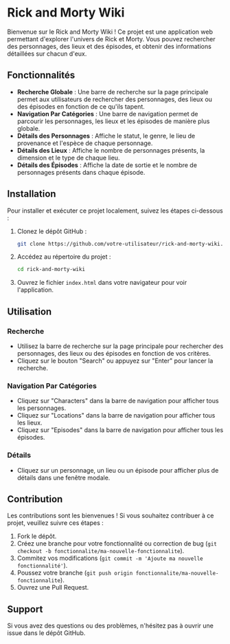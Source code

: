 # Rick and Morty Wiki

Bienvenue sur le Rick and Morty Wiki ! Ce projet est une application web permettant d'explorer l'univers de Rick et Morty. Vous pouvez rechercher des personnages, des lieux et des épisodes, et obtenir des informations détaillées sur chacun d'eux.

## Fonctionnalités

- **Recherche Globale** : Une barre de recherche sur la page principale permet aux utilisateurs de rechercher des personnages, des lieux ou des épisodes en fonction de ce qu'ils tapent.
- **Navigation Par Catégories** : Une barre de navigation permet de parcourir les personnages, les lieux et les épisodes de manière plus globale.
- **Détails des Personnages** : Affiche le statut, le genre, le lieu de provenance et l'espèce de chaque personnage.
- **Détails des Lieux** : Affiche le nombre de personnages présents, la dimension et le type de chaque lieu.
- **Détails des Épisodes** : Affiche la date de sortie et le nombre de personnages présents dans chaque épisode.

## Installation

Pour installer et exécuter ce projet localement, suivez les étapes ci-dessous :

1. Clonez le dépôt GitHub :
    ```bash
    git clone https://github.com/votre-utilisateur/rick-and-morty-wiki.git
    ```

2. Accédez au répertoire du projet :
    ```bash
    cd rick-and-morty-wiki
    ```

3. Ouvrez le fichier `index.html` dans votre navigateur pour voir l'application.

## Utilisation

### Recherche

- Utilisez la barre de recherche sur la page principale pour rechercher des personnages, des lieux ou des épisodes en fonction de vos critères.
- Cliquez sur le bouton "Search" ou appuyez sur "Enter" pour lancer la recherche.

### Navigation Par Catégories

- Cliquez sur "Characters" dans la barre de navigation pour afficher tous les personnages.
- Cliquez sur "Locations" dans la barre de navigation pour afficher tous les lieux.
- Cliquez sur "Episodes" dans la barre de navigation pour afficher tous les épisodes.

### Détails

- Cliquez sur un personnage, un lieu ou un épisode pour afficher plus de détails dans une fenêtre modale.

## Contribution

Les contributions sont les bienvenues ! Si vous souhaitez contribuer à ce projet, veuillez suivre ces étapes :

1. Fork le dépôt.
2. Créez une branche pour votre fonctionnalité ou correction de bug (`git checkout -b fonctionnalite/ma-nouvelle-fonctionnalite`).
3. Commitez vos modifications (`git commit -m 'Ajoute ma nouvelle fonctionnalité'`).
4. Poussez votre branche (`git push origin fonctionnalite/ma-nouvelle-fonctionnalite`).
5. Ouvrez une Pull Request.

## Support

Si vous avez des questions ou des problèmes, n'hésitez pas à ouvrir une issue dans le dépôt GitHub.
